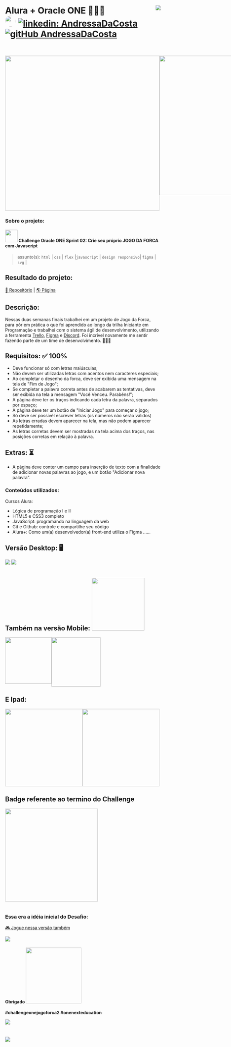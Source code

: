 # Alura + Oracle ONE 👩🏻‍💻  <img align="right" src="https://cursos.alura.com.br/assets/images/certificates/new/logo/oracle-one-logo.png"><br>[<img src="https://avatars.githubusercontent.com/u/95485809?v=4" width="35" style="border-radius:50%">]("linkedin.com/in/andressa-costa-286173225/") [![linkedin: AndressaDaCosta](https://img.shields.io/badge/-AndressaDaCosta-blue?style=flat-square&logo=Linkedin&logoColor=white&link=https://www.linkedin.com/in/AndressaDaCosta/)](linkedin.com/in/andressa-costa-286173225/)   [![gitHub AndressaDaCosta](https://img.shields.io/github/followers/AndressaDaCosta?label=follow&style=social)](https://github.com/AndressaDaCosta)<br><br> 
  <div style="display:flex;" align="center"> 
<img width="500" src="https://github.com/AndressaDaCosta/jogo-da-forca/blob/main/img/hangman-game.png?raw=true">
  <img src="https://github.com/AndressaDaCosta/jogo-da-forca/blob/main/img/8a61c168999855.5b7db13e5afa5%20-%20co%CC%81pia.png?raw=true" width="450">

</div>



### Sobre o projeto:

#### [<img src="https://github.com/AndressaDaCosta/jogo-da-forca/blob/main/img/favicon2.png?raw=true" width="40">](https://andressadacosta.github.io/jogo-da-forca/)  Challenge Oracle ONE Sprint 02: Crie seu próprio JOGO DA FORCA com Javascript 

  >assunto(s): ```html``` | ```css``` | ```flex``` |```javascript``` | ```design responsivo```| ```figma``` | ```svg``` |
  

## Resultado do projeto:

[📁 Repositório](https://github.com/AndressaDaCosta/jogo-da-forca) |  [🌎 Página](https://andressadacosta.github.io/jogo-da-forca/)

  
## Descrição:

Nessas duas semanas finais trabalhei em um projeto de Jogo da Forca, para pôr em prática o que foi aprendido ao longo da trilha Iniciante em Programação e trabalhei com o sistema ágil de desenvolvimento, utilizando a ferramenta [Trello](https://trello.com/b/19JvaKPf/jogo-da-forca-alura-challenges-oracle-one), [Figma](https://www.figma.com/file/ek5uhIz2fkVmicl3Nj5gSR/Alura-Challenge---Desafio-2---L%C3%B3gica?node-id=10%3A158) e [Discord](https://discord.gg/w2dgEXFgtS). Foi incrível novamente me sentir fazendo parte de um time de desenvolvimento. 👩🏻‍💻

## Requisitos: ✅ 100%

- Deve funcionar só com letras maiúsculas;
- Não devem ser utilizadas letras com acentos nem caracteres especiais;
- Ao completar o desenho da forca, deve ser exibida uma mensagem na tela de "Fim de Jogo";
- Se completar a palavra correta antes de acabarem as tentativas, deve ser exibida na tela a mensagem "Você Venceu. Parabéns!";
- A página deve ter os traços indicando cada letra da palavra, separados por espaço;
- A página deve ter um botão de "Iniciar Jogo" para começar o jogo;
- Só deve ser possívél escrever letras (os números não serão válidos)
- As letras erradas devem aparecer na tela, mas não podem aparecer repetidamente;
- As letras corretas devem ser mostradas na tela acima dos traços, nas posições corretas em relação à palavra.

## Extras: ⏳ 

- A página deve conter um campo para inserção de texto com a finalidade de adicionar novas palavras ao jogo, e um botão "Adicionar nova palavra".

### Conteúdos utilizados:

Cursos Alura:
 - Lógica de programação I e II
 - HTML5 e CSS3 completo 
 - JavaScript: programando na linguagem da web 
 - Git e Github: controle e compartilhe seu código
 - Alura+: Como um(a) desenvolvedor(a) front-end utiliza o Figma ......
<!-- 
### Aprendi:

-	..........

 -->
## Versão Desktop: 🖥

  <img src="https://github.com/AndressaDaCosta/jogo-da-forca/blob/main/img/screenshot1.jpeg?raw=true"> 
  <img src="https://github.com/AndressaDaCosta/jogo-da-forca/blob/main/img/screenshot2.jpeg?raw=true"> 


#   

## Também na versão Mobile: <img width="170" src="https://github.com/AndressaDaCosta/jogo-da-forca/blob/main/img/8a61c168999855.5b7db13e5afa5%20-%20co%CC%81pia.png?raw=true"> 
  
  <div style="display:flex;" align="center" > 
    <img width="150" src="https://github.com/AndressaDaCosta/jogo-da-forca/blob/main/img/celularscreen.jpeg?raw=true">    <img src="https://github.com/AndressaDaCosta/jogo-da-forca/blob/main/img/celularscreen2.jpeg?raw=true" width="159">   </div>
    


## E Ipad: 
  <div style="display:flex;" align="center" > 
<img width="250" src="https://github.com/AndressaDaCosta/jogo-da-forca/blob/main/img/ipad1.jpeg">
<img width="250" src="https://github.com/AndressaDaCosta/jogo-da-forca/blob/main/img/ipad2.jpeg?raw=true" >
  </div>


  <div style="display:flex;" align="center">
   <h2>Badge referente ao termino do Challenge</h2>
 </div>

   <div style="display:flex;" align="center">
  <img src="https://github.com/AndressaDaCosta/jogo-da-forca/blob/main/img/badge-js.png" width="300"/>
</div>


# 



### Essa era a idéia inicial do Desafio:

[🎮 Jogue nessa versão também](https://andressadacosta.github.io/jogo-da-forca-1versao/)

<img src="https://github.com/AndressaDaCosta/jogo-da-forca/blob/main/img/Captura%20de%20Tela%202022-05-17%20a%CC%80s%2009.40.14.png?raw=true">


#### Obrigado       <img width="180px" src="https://cursos.alura.com.br/assets/images/certificates/new/logo/oracle-alura.png">

**#challengeonejogoforca2 #onenexteducation**  

<img src="https://github.com/AndressaDaCosta/jogo-da-forca/blob/main/img/8a61c168999855.5b7db13e5afa5.png?raw=true">

#

<img src="https://github.com/AndressaDaCosta/jogo-da-forca/blob/main/img/game-over.jpg?raw=true">


